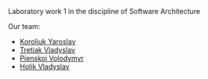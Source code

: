 Laboratory work 1 in the discipline of Software Architecture

Our team:
* [Koroliuk Yaroslav](https://github.com/Koroliuk)
* [Tretiak Vladyslav](https://github.com/Proxima-C)
* [Pienskoi Volodymyr](https://github.com/Pienskoi)
* [Holik Vladyslav](https://github.com/VladyslavHolik)
